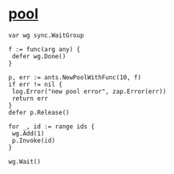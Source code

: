 # [pool](https://pkg.go.dev/github.com/panjf2000/ants/v2)

```golang
var wg sync.WaitGroup

f := func(arg any) {
 defer wg.Done()
}

p, err := ants.NewPoolWithFunc(10, f)
if err != nil {
 log.Error("new pool error", zap.Error(err))
 return err
}
defer p.Release()

for _, id := range ids {
 wg.Add(1)
 p.Invoke(id)
}
 
wg.Wait()
```
